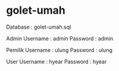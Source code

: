 # golet-umah

Database : golet-umah.sql

Admin
Username : admin
Password : admin

Pemilik
Username : ulung
Password : ulung

User
Username : hyear
Password : hyear

